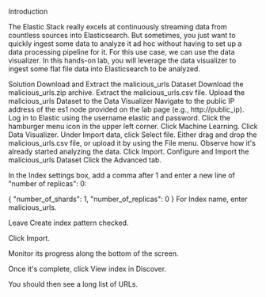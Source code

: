 
Introduction

The Elastic Stack really excels at continuously streaming data from countless sources into Elasticsearch. But sometimes, you just want to quickly ingest some data to analyze it ad hoc without having to set up a data processing pipeline for it. For this use case, we can use the data visualizer. In this hands-on lab, you will leverage the data visualizer to ingest some flat file data into Elasticsearch to be analyzed.

Solution
Download and Extract the malicious_urls Dataset
Download the malicious_urls.zip archive.
Extract the malicious_urls.csv file.
Upload the malicious_urls Dataset to the Data Visualizer
Navigate to the public IP address of the es1 node provided on the lab page (e.g., http://public_ip).
Log in to Elastic using the username elastic and password.
Click the hamburger menu icon in the upper left corner.
Click Machine Learning.
Click Data Visualizer.
Under Import data, click Select file.
Either drag and drop the malicious_urls.csv file, or upload it by using the File menu.
Observe how it's already started analyzing the data.
Click Import.
Configure and Import the malicious_urls Dataset
Click the Advanced tab.

In the Index settings box, add a comma after 1 and enter a new line of "number of replicas": 0:

{
  "number_of_shards": 1,
  "number_of_replicas": 0
}
For Index name, enter malicious_urls.

Leave Create index pattern checked.

Click Import.

Monitor its progress along the bottom of the screen.

Once it's complete, click View index in Discover.

You should then see a long list of URLs.
